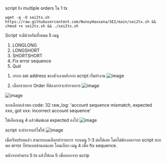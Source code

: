 script ยิง multiple orders ใน 1 tx





```
wget -q -O sei2tx.sh https://raw.githubusercontent.com/NunoyHaxxana/SEI/main/sei2tx.sh && chmod +x sei2tx.sh && ./sei2tx.sh
```
Script จะมีด้วยกันทั้งหมด 5 เมนู

1) LONGLONG  
2) LONGSHORT
3) SHORTSHORT
4) Fix error sequence
5) Quit



1. กรอก sei address ของตัวเองหลังจาก script เริ่มทำงาน 
![image](https://user-images.githubusercontent.com/83507970/205413847-bc1ec700-d239-4077-a78e-1b2ab9c4509f.png)





2. เลือกรายการ Order ที่ต้องการจะทำรายการ 
![image](https://user-images.githubusercontent.com/83507970/205413893-ad9656d7-449c-4fc8-ba9d-08fba545c817.png)

![image](https://user-images.githubusercontent.com/83507970/205414062-b2c5a5cc-0fcc-4a6f-a1ea-0ca3abcc0d8c.png)


หากเลือกแล้วพบ code: 32
raw_log: 'account sequence mismatch, expected xxx, got xxx: incorrect account sequence'

ให้เลือกเมนู 4 แล้วพิมพ์เลข expected ลงไป 
![image](https://user-images.githubusercontent.com/83507970/205414093-80966e75-5f98-41dc-9507-e000135def70.png)

script จะทำการแก้ไขให้
![image](https://user-images.githubusercontent.com/83507970/205414138-bfff391c-e758-4530-8285-c3639ca6bc37.png)


เมื่อเรียบร้อยแล้ว สามารถกดเลือกทำรายการ จากเมนู 1-3 ต่อได้เลย โดยไม่ต้องออกจาก script หากพบ error ก็ทำแบบด้านบนเลย
โดนเลือก เมนู 4 เพื่อ fix sequence.



หลังจากทำครบ 5 tx แล้วให้กด 5 เพื่อออกจาก scrip
